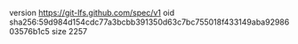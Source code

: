 version https://git-lfs.github.com/spec/v1
oid sha256:59d984d154cdc77a3bcbb391350d63c7bc755018f433149aba9298603576b1c5
size 2257
